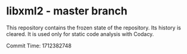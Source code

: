 # libxml2 - master branch

This repository contains the frozen state of the repository.
Its history is cleared. It is used only for static code
analysis with Codacy.

Commit Time: 1712382748